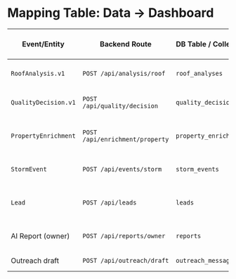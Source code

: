 # Mapping Table: Data → Dashboard

| Event/Entity            | Backend Route                        | DB Table / Collection     | Frontend Widget / Page           |
|-------------------------|--------------------------------------|---------------------------|----------------------------------|
| `RoofAnalysis.v1`       | `POST /api/analysis/roof`            | `roof_analyses`           | Lead detail → Roof panel         |
| `QualityDecision.v1`    | `POST /api/quality/decision`         | `quality_decisions`       | Lead list badge + detail card    |
| `PropertyEnrichment`    | `POST /api/enrichment/property`      | `property_enrichments`    | Property panel → Enrichment tab  |
| `StormEvent`            | `POST /api/events/storm`             | `storm_events`            | Storm banner + queue             |
| `Lead`                  | `POST /api/leads`                    | `leads`                   | Leads table + map markers        |
| AI Report (owner)       | `POST /api/reports/owner`            | `reports`                 | Report viewer + export PDF       |
| Outreach draft          | `POST /api/outreach/draft`           | `outreach_messages`       | Outreach composer                |
